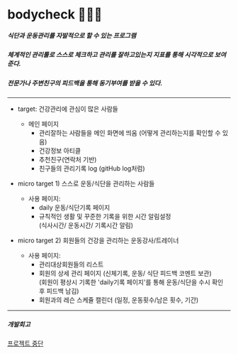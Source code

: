 # bodycheck 🧘‍🥗🍒
##### 식단과 운동관리를 자발적으로 할 수 있는 프로그램  
##### 체계적인 관리툴로 스스로 체크하고 관리를 잘하고있는지 지표를 통해 시각적으로 보여준다.
##### 전문가나 주변친구의 피드백을 통해 동기부여를 받을 수 있다.
---
- target: 건강관리에 관심이 많은 사람들

  - 메인 페이지
    - 관리잘하는 사람들을 메인 화면에 띄움 (어떻게 관리하는지를 확인할 수 있음)
    - 건강정보 아티클 
    - 추천친구(연락처 기반) 
    - 친구들의 관리기록 log (gitHub log처럼)


- micro target 1) 스스로 운동/식단을 관리하는 사람들  
    - 사용 페이지: 
      - daily 운동/식단기록 페이지 
      - 규칙적인 생활 및 꾸준한 기록을 위한 시간 알림설정  
         (식사시간/ 운동시간/ 기록시간 알림)
 
- micro target 2) 회원들의 건강을 관리하는 운동강사/트레이너
  - 사용 페이지: 
    -  관리대상회원들의 리스트
    -  회원의 상세 관리 페이지  (신체기록, 운동/ 식단 피드백 코멘트 보관)  
       (회원이 평상시 기록한 'daily기록 페이지'를 통해 운동/식단을 수시 확인 후 피드백 남김)
    -  회원과의 레슨 스케쥴 캘린더 (일정, 운동횟수/남은 횟수, 기간)
 
 
 ---
##### 개발회고  
[프로젝트 중단](https://github.com/skawnkk/bodycheck/wiki/%5B%ED%9A%8C%EA%B3%A0%5D%ED%94%84%EB%A1%9C%EC%A0%9D%ED%8A%B8-%EC%A4%91%EB%8B%A8%EC%9D%B4%EC%9C%A0)
